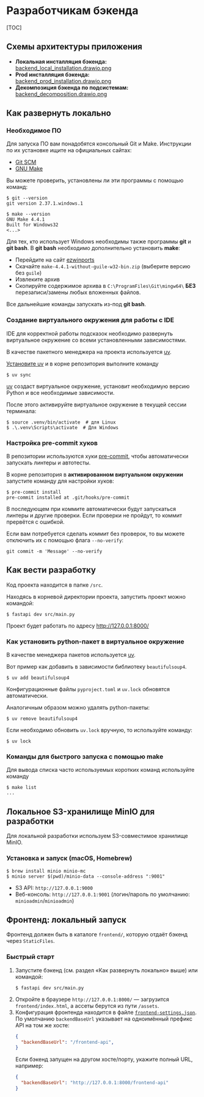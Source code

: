# Разработчикам бэкенда

[TOC]

## Схемы архитектуры приложения

- **Локальная инсталляция бэкенда:**  
  [backend_local_installation.drawio.png](https://gitlab.dvmn.org/root/fastapi-articles/-/wikis/fastai/backend_local_installation.drawio.png)
- **Prod инсталляция бэкенда:**  
  [backend_prod_installation.drawio.png](https://gitlab.dvmn.org/root/fastapi-articles/-/wikis/fastai/backend_prod_installation.drawio.png)
- **Декомпозиция бэкенда по подсистемам:**  
  [backend_decomposition.drawio.png](https://gitlab.dvmn.org/root/fastapi-articles/-/wikis/fastai/backend_decomposition.drawio.png)

## Как развернуть локально

### Необходимое ПО

Для запуска ПО вам понадобятся консольный Git и Make. Инструкции по их установке ищите на
официальных сайтах:

- [Git SCM](https://git-scm.com/)
- [GNU Make](https://www.gnu.org/software/make/)

Вы можете проверить, установлены ли эти программы с помощью команд:
```shell
$ git --version
git version 2.37.1.windows.1

$ make --version
GNU Make 4.4.1
Built for Windows32
<...>
```

Для тех, кто использует Windows необходимы также программы **git** и **git bash**. В **git bash** необходимо дополнительно установить
**make**:

- Перейдите на сайт [ezwinports](https://sourceforge.net/projects/ezwinports/files/)
- Скачайте `make-4.4.1-without-guile-w32-bin.zip` (выберите версию без `guile`)
- Извлеките архив
- Скопируйте содержимое архива в `C:\ProgramFiles\Git\mingw64\` **БЕЗ** перезаписи/замены любых вложенных файлов.

Все дальнейшие команды запускать из-под **git bash**.

### Создание виртуального окружения для работы с IDE

IDE для корректной работы подсказок необходимо развернуть виртуальное окружение со всеми установленными зависимостями.

В качестве пакетного менеджера на проекта используется [uv](https://docs.astral.sh/uv/).

[Установите uv](https://gitlab.dvmn.org/root/fastapi-articles/-/wikis/Uv-package-manager#1-%D1%83%D1%81%D1%82%D0%B0%D0%BD%D0%BE%D0%B2%D0%BA%D0%B0-uv) и в корне репозитория выполните команду

```shell
$ uv sync
```

[uv](https://docs.astral.sh/uv/) создаст виртуальное окружение, установит необходимую версию Python и все необходимые зависимости.

После этого активируйте виртуальное окружение в текущей сессии терминала:

```shell
$ source .venv/bin/activate  # для Linux
$ .\.venv\Scripts\activate  # Для Windows
```

### Настройка pre-commit хуков

В репозитории используются хуки [pre-commit](https://pre-commit.com/), чтобы автоматически запускать линтеры и автотесты.

В корне репозитория в **активированном виртуальном окружении** запустите команду для настройки хуков:

```shell
$ pre-commit install
pre-commit installed at .git/hooks/pre-commit
```

В последующем при коммите автоматически будут запускаться линтеры и другие проверки. Если проверки не пройдут, то коммит прервётся с ошибкой.

Если вам потребуется сделать коммит без проверок, то вы можете отключить их с помощью флага `--no-verify`:
```shell
git commit -m 'Message' --no-verify
```

## Как вести разработку

Код проекта находится в папке `/src`.

Находясь в корневой директории проекта, запустить проект можно командой:

```shell
$ fastapi dev src/main.py
```

Проект будет работать по адресу http://127.0.0.1:8000/

### Как установить python-пакет в виртуальное окружение

В качестве менеджера пакетов используется [uv](https://docs.astral.sh/uv/).

Вот пример как добавить в зависимости библиотеку `beautifulsoup4`.

```shell
$ uv add beautifulsoup4
```

Конфигурационные файлы `pyproject.toml` и `uv.lock` обновятся автоматически.

Аналогичным образом можно удалять python-пакеты:

```shell
$ uv remove beautifulsoup4
```

Если необходимо обновить `uv.lock` вручную, то используйте команду:

```shell
$ uv lock
```

### Команды для быстрого запуска с помощью make

Для вывода списка часто используемых коротких команд используйте команду

```shell
$ make list
...
```

## Локальное S3-хранилище MinIO для разработки

Для локальной разработки используем S3-совместимое хранилище MinIO.

### Установка и запуск (macOS, Homebrew)

```shell
$ brew install minio minio-mc
$ minio server $(pwd)/minio-data --console-address ":9001"
```

- S3 API: `http://127.0.0.1:9000`
- Веб-консоль: `http://127.0.0.1:9001` (логин/пароль по умолчанию: `minioadmin`/`minioadmin`)


## Фронтенд: локальный запуск

Фронтенд должен быть в каталоге `frontend/`, которую отдаёт бэкенд через `StaticFiles`.

### Быстрый старт

1. Запустите бэкенд (см. раздел «Как развернуть локально» выше) или командой:
   ```shell
   $ fastapi dev src/main.py
   ```
2. Откройте в браузере `http://127.0.0.1:8000/` — загрузится `frontend/index.html`, а ассеты берутся из пути `/assets`.
3. Конфигурация фронтенда находится в файле [`frontend-settings.json`](./frontend-settings.json). По умолчанию `backendBaseUrl` указывает на одноимённый префикс API на том же хосте:
   ```json
   {
     "backendBaseUrl": "/frontend-api",
   }
   ```
   Если бэкенд запущен на другом хосте/порту, укажите полный URL, например:
   ```json
   {
     "backendBaseUrl": "http://127.0.0.1:8000/frontend-api"
   }
   ```
